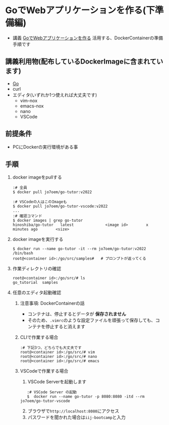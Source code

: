GoでWebアプリケーションを作る(下準備編)
===

* 講義 [GoでWebアプリケーションを作る](../../) 活用する、DockerContainerの準備手順です

## 講義利用物(配布しているDockerImageに含まれています)
* [Go](https://golang.org/)
* curl
* エディタ(いずれか1つ使えれば大丈夫です)
	* vim-nox
	* emacs-nox
	* nano
    * VSCode

## 前提条件
* PCにDockerの実行環境がある事

## 手順
1. docker imageをpullする
	```shell
	:# 全員
	$ docker pull jo7oem/go-tutor:v2022
 
	:# VSCodeの人はこのImageも
	$ docker pull jo7oem/go-tutor-vscode:v2022
	...
	:# 確認コマンド
	$ docker images | grep go-tutor
	hinoshiba/go-tutor   latest              <image id>        x minutes ago        <size>
	```
2. docker imageを実行する
	```shell
	$ docker run --name go-tutor -it --rm jo7oem/go-tutor:v2022 /bin/bash
	root@<container id>:/go/src/samples#   # プロンプトが返ってくる
	```
3. 作業ディレクトリの確認
    ```shell
    root@<container id>:/go/src/# ls
    go_tutorial  samples
    ```
   
4. 任意のエディタ起動確認
   1. 注意事項: DockerContainerの話
   
      * コンテナは、停止するとデータが **保存されません**
      * そのため、`.vimrc`のような設定ファイルを頑張って保存しても、コンテナを停止すると消えます
      
   2. CLIで作業する場合
      ```shell
      :# 下記3つ、どちらでも大丈夫です
      root@<container id>:/go/src/# vim
      root@<container id>:/go/src/# nano
      root@<container id>:/go/src/# emacs
      ```
      
   3. VSCodeで作業する場合
      1. VSCode Serverを起動します
      ```shell
         :# VSCode Server の起動
         $  docker run --name go-tutor -p 8080:8080 -itd --rm jo7oem/go-tutor-vscode
      ```
   
      2. ブラウザで`http://localhost:8080`にアクセス
      3. パスワードを聞かれた場合は`iij-bootcamp`と入力
